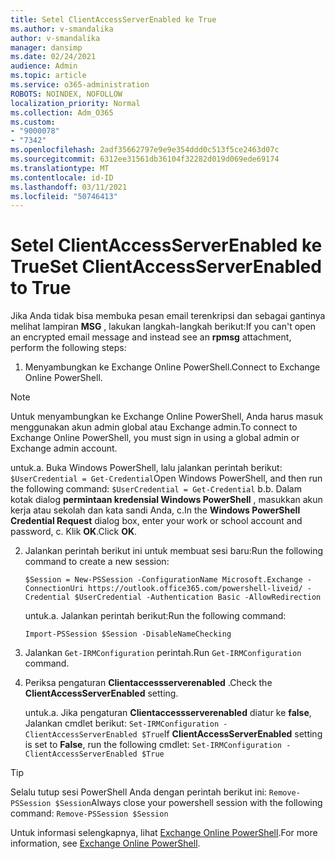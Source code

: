 ```yaml
---
title: Setel ClientAccessServerEnabled ke True
ms.author: v-smandalika
author: v-smandalika
manager: dansimp
ms.date: 02/24/2021
audience: Admin
ms.topic: article
ms.service: o365-administration
ROBOTS: NOINDEX, NOFOLLOW
localization_priority: Normal
ms.collection: Adm_O365
ms.custom:
- "9000078"
- "7342"
ms.openlocfilehash: 2adf35662797e9e9e354ddd0c513f5ce2463d07c
ms.sourcegitcommit: 6312ee31561db36104f32282d019d069ede69174
ms.translationtype: MT
ms.contentlocale: id-ID
ms.lasthandoff: 03/11/2021
ms.locfileid: "50746413"
---
```

# <a name="set-clientaccessserverenabled-to-true"></a><span data-ttu-id="16241-102">Setel ClientAccessServerEnabled ke True</span><span class="sxs-lookup"><span data-stu-id="16241-102">Set ClientAccessServerEnabled to True</span></span>

<span data-ttu-id="16241-103">Jika Anda tidak bisa membuka pesan email terenkripsi dan sebagai gantinya melihat lampiran **MSG** , lakukan langkah-langkah berikut:</span><span class="sxs-lookup"><span data-stu-id="16241-103">If you can't open an encrypted email message and instead see an **rpmsg** attachment, perform the following steps:</span></span>

1. <span data-ttu-id="16241-104">Menyambungkan ke Exchange Online PowerShell.</span><span class="sxs-lookup"><span data-stu-id="16241-104">Connect to Exchange Online PowerShell.</span></span>

> [!NOTE]
> <span data-ttu-id="16241-105">Untuk menyambungkan ke Exchange Online PowerShell, Anda harus masuk menggunakan akun admin global atau Exchange admin.</span><span class="sxs-lookup"><span data-stu-id="16241-105">To connect to Exchange Online PowerShell, you must sign in using a global admin or Exchange admin account.</span></span>

   <span data-ttu-id="16241-106">untuk.</span><span class="sxs-lookup"><span data-stu-id="16241-106">a.</span></span> <span data-ttu-id="16241-107">Buka Windows PowerShell, lalu jalankan perintah berikut: `$UserCredential = Get-Credential`</span><span class="sxs-lookup"><span data-stu-id="16241-107">Open Windows PowerShell, and then run the following command: `$UserCredential = Get-Credential`</span></span>
<span data-ttu-id="16241-108">b.</span><span class="sxs-lookup"><span data-stu-id="16241-108">b.</span></span> <span data-ttu-id="16241-109">Dalam kotak dialog **permintaan kredensial Windows PowerShell** , masukkan akun kerja atau sekolah dan kata sandi Anda, c.</span><span class="sxs-lookup"><span data-stu-id="16241-109">In the **Windows PowerShell Credential Request** dialog box, enter your work or school account and password, c.</span></span> <span data-ttu-id="16241-110">Klik **OK**.</span><span class="sxs-lookup"><span data-stu-id="16241-110">Click **OK**.</span></span> 

2. <span data-ttu-id="16241-111">Jalankan perintah berikut ini untuk membuat sesi baru:</span><span class="sxs-lookup"><span data-stu-id="16241-111">Run the following command to create a new session:</span></span>

    `$Session = New-PSSession -ConfigurationName Microsoft.Exchange -ConnectionUri https://outlook.office365.com/powershell-liveid/ -Credential $UserCredential -Authentication Basic -AllowRedirection`

    <span data-ttu-id="16241-112">untuk.</span><span class="sxs-lookup"><span data-stu-id="16241-112">a.</span></span> <span data-ttu-id="16241-113">Jalankan perintah berikut:</span><span class="sxs-lookup"><span data-stu-id="16241-113">Run the following command:</span></span>
    
    `Import-PSSession $Session -DisableNameChecking`

3. <span data-ttu-id="16241-114">Jalankan `Get-IRMConfiguration` perintah.</span><span class="sxs-lookup"><span data-stu-id="16241-114">Run `Get-IRMConfiguration` command.</span></span>

4. <span data-ttu-id="16241-115">Periksa pengaturan **Clientaccessserverenabled** .</span><span class="sxs-lookup"><span data-stu-id="16241-115">Check the **ClientAccessServerEnabled** setting.</span></span> 

    <span data-ttu-id="16241-116">untuk.</span><span class="sxs-lookup"><span data-stu-id="16241-116">a.</span></span> <span data-ttu-id="16241-117">Jika pengaturan **Clientaccessserverenabled** diatur ke **false**, Jalankan cmdlet berikut: `Set-IRMConfiguration -ClientAccessServerEnabled $True`</span><span class="sxs-lookup"><span data-stu-id="16241-117">If **ClientAccessServerEnabled** setting is set to **False**, run the following cmdlet: `Set-IRMConfiguration -ClientAccessServerEnabled $True`</span></span>

> [!TIP]
> <span data-ttu-id="16241-118">Selalu tutup sesi PowerShell Anda dengan perintah berikut ini: `Remove-PSSession $Session`</span><span class="sxs-lookup"><span data-stu-id="16241-118">Always close your powershell session with the following command: `Remove-PSSession $Session`</span></span>

<span data-ttu-id="16241-119">Untuk informasi selengkapnya, lihat [Exchange Online PowerShell](https://docs.microsoft.com/powershell/exchange/connect-to-exchange-online-powershell).</span><span class="sxs-lookup"><span data-stu-id="16241-119">For more information, see [Exchange Online PowerShell](https://docs.microsoft.com/powershell/exchange/connect-to-exchange-online-powershell).</span></span>

